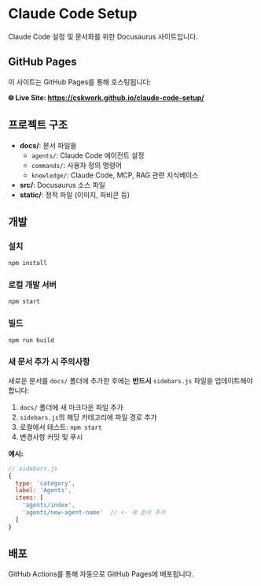 # Claude Code Setup

Claude Code 설정 및 문서화를 위한 Docusaurus 사이트입니다.

## GitHub Pages

이 사이트는 GitHub Pages를 통해 호스팅됩니다:

**🌐 Live Site: https://cskwork.github.io/claude-code-setup/**

## 프로젝트 구조

- **docs/**: 문서 파일들
  - `agents/`: Claude Code 에이전트 설정
  - `commands/`: 사용자 정의 명령어
  - `knowledge/`: Claude Code, MCP, RAG 관련 지식베이스
- **src/**: Docusaurus 소스 파일
- **static/**: 정적 파일 (이미지, 파비콘 등)

## 개발

### 설치
```bash
npm install
```

### 로컬 개발 서버
```bash
npm start
```

### 빌드
```bash
npm run build
```

### 새 문서 추가 시 주의사항

새로운 문서를 `docs/` 폴더에 추가한 후에는 **반드시** `sidebars.js` 파일을 업데이트해야 합니다:

1. `docs/` 폴더에 새 마크다운 파일 추가
2. `sidebars.js`의 해당 카테고리에 파일 경로 추가
3. 로컬에서 테스트: `npm start`
4. 변경사항 커밋 및 푸시

**예시:**
```javascript
// sidebars.js
{
  type: 'category',
  label: 'Agents',
  items: [
    'agents/index',
    'agents/new-agent-name'  // <- 새 문서 추가
  ]
}
```

## 배포

GitHub Actions를 통해 자동으로 GitHub Pages에 배포됩니다.